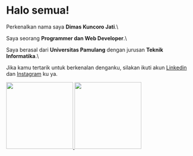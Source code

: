 # Halo semua! 

Perkenalkan nama saya **Dimas Kuncoro Jati**.\

Saya seorang **Programmer dan Web Developer**.\

Saya berasal dari **Universitas Pamulang** dengan jurusan **Teknik Informatika**.\

Jika kamu tertarik untuk berkenalan denganku, silakan ikuti akun [Linkedin](https://www.linkedin.com/in/dimas-kuncoro-jati-461a7321a/) 
dan [Instagram](https://www.instagram.com/dimzz404/) ku ya.

<p align="left">
<a href="https://github.com/DimasKuncoroJati">
  <img height="180em" src="https://github-readme-stats-eight-theta.vercel.app/api?username=DimasKuncoroJati&show_icons=true&theme=algolia&include_all_commits=true&count_private=true"/>
  <img height="180em" src="https://github-readme-stats-eight-theta.vercel.app/api/top-langs/?username=DimasKuncoroJati&layout=compact&langs_count=8&theme=algolia"/>
</a>
</p>
